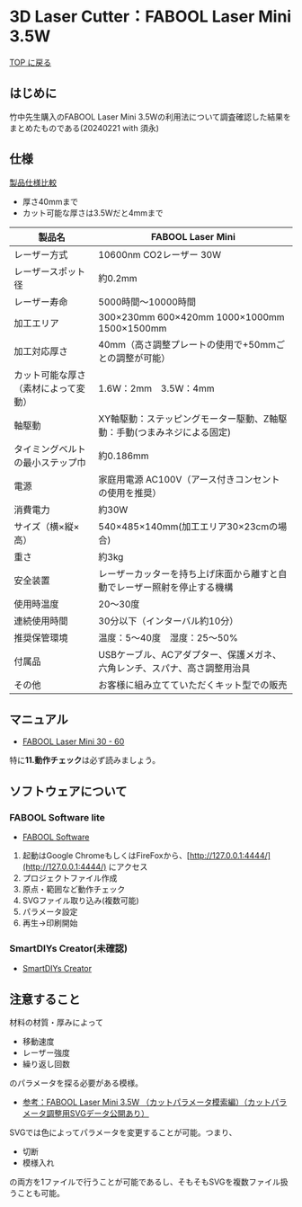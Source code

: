 # 3D Laser Cutter：FABOOL Laser Mini 3.5W

[TOP に戻る](../../index.md)

## はじめに
竹中先生購入のFABOOL Laser Mini 3.5Wの利用法について調査確認した結果をまとめたものである(20240221 with 須永)

## 仕様
 [製品仕様比較](https://www.smartdiys.com/support/qa-product/fabool/specification-3/)

- 厚さ40mmまで
- カット可能な厚さは3.5Wだと4mmまで

| 製品名                               | FABOOL Laser Mini                                                         | 
| ------------------------------------ | ------------------------------------------------------------------------- | 
| レーザー方式                         | 10600nm CO2レーザー 30W                                                   | 
| レーザースポット径                   | 約0.2mm                                                                   | 
| レーザー寿命                         | 5000時間～10000時間                                                       | 
| 加工エリア                           | 300×230mm 600×420mm 1000×1000mm 1500×1500mm                               | 
| 加工対応厚さ                         | 40mm（高さ調整プレートの使用で+50mmごとの調整が可能）                     | 
| カット可能な厚さ（素材によって変動） | 1.6W：2mm　3.5W：4mm                                                      | 
| 軸駆動                               | XY軸駆動：ステッピングモーター駆動、Z軸駆動：手動(つまみネジによる固定)   | 
| タイミングベルトの最小ステップ巾     | 約0.186mm                                                                 | 
| 電源                                 | 家庭用電源 AC100V（アース付きコンセントの使用を推奨）                     | 
| 消費電力                             | 約30W                                                                     | 
| サイズ（横×縦×高）                   | 540×485×140mm(加工エリア30×23cmの場合)                                    | 
| 重さ                                 | 約3kg                                                                     | 
| 安全装置                             | レーザーカッターを持ち上げ床面から離すと自動でレーザー照射を停止する機構  | 
| 使用時温度                           | 20～30度                                                                  | 
| 連続使用時間                         | 30分以下（インターバル約10分）                                            | 
| 推奨保管環境                         | 温度：5～40度　湿度：25～50%                                              | 
| 付属品                               | USBケーブル、ACアダプター、保護メガネ、六角レンチ、スパナ、高さ調整用治具 | 
| その他                               | お客様に組み立てていただくキット型での販売                                | 

## マニュアル
- [FABOOL Laser Mini 30 - 60](https://www.smartdiys.com/manual/fabool-laser-mini-300-230-before-starting/)

特に**11.動作チェック**は必ず読みましょう。

## ソフトウェアについて
### FABOOL Software lite
- [FABOOL Software](https://www.smartdiys.com/manual/fabool-software-overview/)

1. 起動はGoogle ChromeもしくはFireFoxから、[http://127.0.0.1:4444/](http://127.0.0.1:4444/) にアクセス
2. プロジェクトファイル作成
3. 原点・範囲など動作チェック
4. SVGファイル取り込み(複数可能)
5. パラメータ設定
6. 再生->印刷開始

### SmartDIYs Creator(未確認)
- [SmartDIYs Creator](https://www.smartdiys.com/smartdiys-creator/)

## 注意すること
材料の材質・厚みによって
- 移動速度
- レーザー強度
- 繰り返し回数

のパラメータを探る必要がある模様。
- [参考：FABOOL Laser Mini 3.5W （カットパラメータ模索編）（カットパラメータ調整用SVGデータ公開あり）](https://kitto-yakudatsu.com/archives/580)

SVGでは色によってパラメータを変更することが可能。つまり、
- 切断
- 模様入れ

の両方を1ファイルで行うことが可能であるし、そもそもSVGを複数ファイル扱うことも可能。